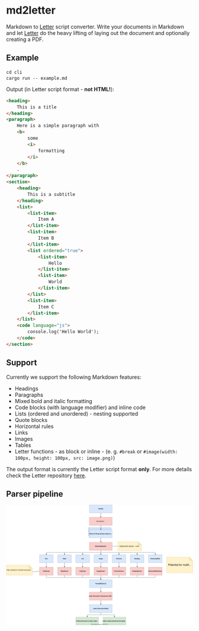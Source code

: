 # md2letter

Markdown to [Letter](https://github.com/bennyboer/letter) script converter.
Write your documents in Markdown and let [Letter](https://github.com/bennyboer/letter) do the heavy lifting of laying
out the document and optionally creating a PDF.

## Example

```
cd cli
cargo run -- example.md
```

Output (in Letter script format - **not HTML!**):

```html
<heading>
    This is a title
</heading>
<paragraph>
    Here is a simple paragraph with
    <b>
        some
        <i>
            formatting
        </i>
    </b>
    .
</paragraph>
<section>
    <heading>
        This is a subtitle
    </heading>
    <list>
        <list-item>
            Item A
        </list-item>
        <list-item>
            Item B
        </list-item>
        <list ordered="true">
            <list-item>
                Hello
            </list-item>
            <list-item>
                World
            </list-item>
        </list>
        <list-item>
            Item C
        </list-item>
    </list>
    <code language="js">
        console.log('Hello World');
    </code>
</section>
```

## Support

Currently we support the following Markdown features:

- Headings
- Paragraphs
- Mixed bold and italic formatting
- Code blocks (with language modifier) and inline code
- Lists (ordered and unordered) - nesting supported
- Quote blocks
- Horizontal rules
- Links
- Images
- Tables
- Letter functions - as block or inline - (e. g. `#break` or `#image(width: 100px, height: 100px, src: image.png)`)

The output format is currently the Letter script format **only**.
For more details check the Letter repository [here](https://github.com/bennyboer/letter).

## Parser pipeline

![Parser pipeline](assets/parser_pipeline.svg)
